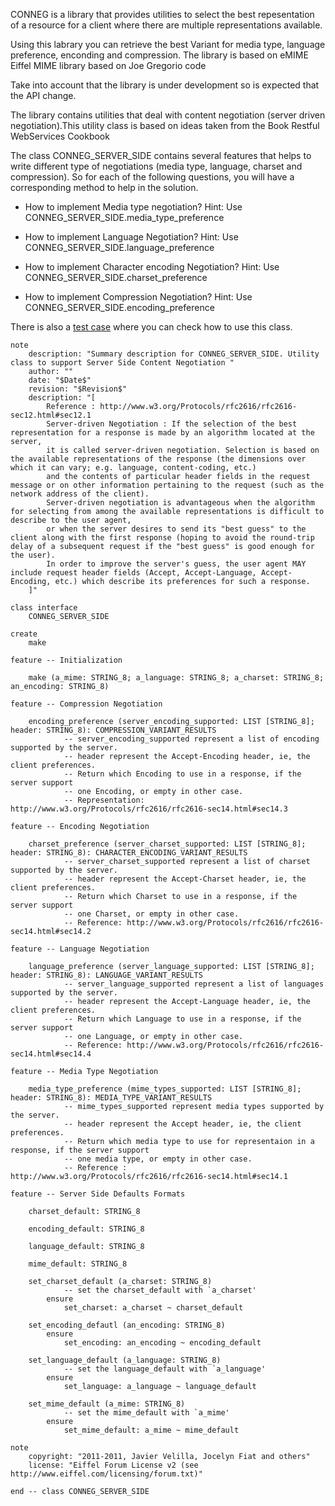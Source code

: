 CONNEG is a library that provides utilities to select the best repesentation of a resource for a client
where there are multiple representations available.

Using this labrary you can retrieve the best Variant for media type, language preference, enconding and compression.
The library is based on eMIME Eiffel MIME library based on Joe Gregorio code

Take into account that the library is under development so is expected that the API change.

The library contains utilities that deal with content negotiation (server driven negotiation).This utility class
is based on ideas taken from the Book Restful WebServices Cookbook

The class CONNEG_SERVER_SIDE contains several features that helps to write different type of negotiations (media type, language,
charset and compression).
So for each of the following questions, you will have a corresponding method to help in the solution.

-  How to implement Media type negotiation?
	Hint: Use CONNEG_SERVER_SIDE.media_type_preference

-  How to implement Language Negotiation?
	Hint: Use CONNEG_SERVER_SIDE.language_preference

-  How to implement Character encoding Negotiation?
	Hint: Use CONNEG_SERVER_SIDE.charset_preference

-  How to implement Compression Negotiation?
	Hint: Use CONNEG_SERVER_SIDE.encoding_preference

There is also a  [test case](test/conneg_server_side_test.e "conneg_server_side_test") where you can check how to use this class.

	note
		description: "Summary description for CONNEG_SERVER_SIDE. Utility class to support Server Side Content Negotiation "
		author: ""
		date: "$Date$"
		revision: "$Revision$"
		description: "[
			Reference : http://www.w3.org/Protocols/rfc2616/rfc2616-sec12.html#sec12.1
			Server-driven Negotiation :	If the selection of the best representation for a response is made by an algorithm located at the server,
			it is called server-driven negotiation. Selection is based on the available representations of the response (the dimensions over which it can vary; e.g. language, content-coding, etc.)
			and the contents of particular header fields in the request message or on other information pertaining to the request (such as the network address of the client).
			Server-driven negotiation is advantageous when the algorithm for selecting from among the available representations is difficult to describe to the user agent,
			or when the server desires to send its "best guess" to the client along with the first response (hoping to avoid the round-trip delay of a subsequent request if the "best guess" is good enough for the user).
			In order to improve the server's guess, the user agent MAY include request header fields (Accept, Accept-Language, Accept-Encoding, etc.) which describe its preferences for such a response.
		]"
	
	class interface
		CONNEG_SERVER_SIDE
	
	create 
		make
	
	feature -- Initialization
	
		make (a_mime: STRING_8; a_language: STRING_8; a_charset: STRING_8; an_encoding: STRING_8)
		
	feature -- Compression Negotiation
	
		encoding_preference (server_encoding_supported: LIST [STRING_8]; header: STRING_8): COMPRESSION_VARIANT_RESULTS
				-- server_encoding_supported represent a list of encoding supported by the server.
				-- header represent the Accept-Encoding header, ie, the client preferences.
				-- Return which Encoding to use in a response, if the server support
				-- one Encoding, or empty in other case.
				-- Representation: http://www.w3.org/Protocols/rfc2616/rfc2616-sec14.html#sec14.3
		
	feature -- Encoding Negotiation
	
		charset_preference (server_charset_supported: LIST [STRING_8]; header: STRING_8): CHARACTER_ENCODING_VARIANT_RESULTS
				-- server_charset_supported represent a list of charset supported by the server.
				-- header represent the Accept-Charset header, ie, the client preferences.
				-- Return which Charset to use in a response, if the server support
				-- one Charset, or empty in other case.
				-- Reference: http://www.w3.org/Protocols/rfc2616/rfc2616-sec14.html#sec14.2
		
	feature -- Language Negotiation
	
		language_preference (server_language_supported: LIST [STRING_8]; header: STRING_8): LANGUAGE_VARIANT_RESULTS
				-- server_language_supported represent a list of languages supported by the server.
				-- header represent the Accept-Language header, ie, the client preferences.
				-- Return which Language to use in a response, if the server support
				-- one Language, or empty in other case.
				-- Reference: http://www.w3.org/Protocols/rfc2616/rfc2616-sec14.html#sec14.4
		
	feature -- Media Type Negotiation
	
		media_type_preference (mime_types_supported: LIST [STRING_8]; header: STRING_8): MEDIA_TYPE_VARIANT_RESULTS
				-- mime_types_supported represent media types supported by the server.
				-- header represent the Accept header, ie, the client preferences.
				-- Return which media type to use for representaion in a response, if the server support
				-- one media type, or empty in other case.
				-- Reference : http://www.w3.org/Protocols/rfc2616/rfc2616-sec14.html#sec14.1
		
	feature -- Server Side Defaults Formats
	
		charset_default: STRING_8
	
		encoding_default: STRING_8
	
		language_default: STRING_8
	
		mime_default: STRING_8
	
		set_charset_default (a_charset: STRING_8)
				-- set the charset_default with `a_charset'
			ensure
				set_charset: a_charset ~ charset_default
	
		set_encoding_defautl (an_encoding: STRING_8)
			ensure
				set_encoding: an_encoding ~ encoding_default
	
		set_language_default (a_language: STRING_8)
				-- set the language_default with `a_language'
			ensure
				set_language: a_language ~ language_default
	
		set_mime_default (a_mime: STRING_8)
				-- set the mime_default with `a_mime'
			ensure
				set_mime_default: a_mime ~ mime_default
		
	note
		copyright: "2011-2011, Javier Velilla, Jocelyn Fiat and others"
		license: "Eiffel Forum License v2 (see http://www.eiffel.com/licensing/forum.txt)"
	
	end -- class CONNEG_SERVER_SIDE
	
